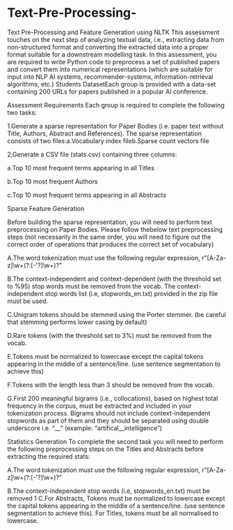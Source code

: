 # Text-Pre-Processing-
Text Pre-Processing and Feature Generation using NLTK 
This assessment touches on the next step of analyzing textual data, i.e., extracting data from non-structured format and converting the extracted data into a proper format suitable for a downstream modelling task. In this assessment, you are required to write Python code to preprocess a set of published  papers  and  convert  them  into  numerical  representations  (which  are  suitable  for  input into NLP AI systems, recommender-systems, information-retrieval algorithms, etc.)
Students DatasetEach group is provided with a data-set containing 200 URLs for papers published in a popular AI conference.  

Assessment Requirements
Each group is required to complete the following two tasks:

1.Generate a sparse representation for Paper Bodies (i.e. paper text without Title, Authors, Abstract and References). The sparse representation consists of two files:a.Vocabulary index fileb.Sparse count vectors file

2.Generate  a CSV file (stats.csv) containing three columns:

  a.Top 10 most frequent terms appearing in all Titles
  
  b.Top 10 most frequent Authors
  
  c.Top 10 most frequent terms appearing in all Abstracts
  
Sparse Feature Generation

Before building the sparse representation, you will need to perform text preprocessing on Paper Bodies. Please follow thebelow text preprocessing steps (not necessarily in the same order, you  will  need  to  figure  out  the  correct  order  of  operations  that  produces  the  correct  set  of vocabulary)

A.The word tokenization must use the following regular expression, r"[A-Za-z]\w+(?:[-'?]\w+)?"

B.The context-independent and context-dependent (with the threshold set to %95) stop words must be removed from the vocab. The context-independent stop words list (i.e, stopwords_en.txt) provided in the zip file must be used.

C.Unigram  tokens  should  be  stemmed  using  the  Porter  stemmer.  (be  careful  that stemming performs lower casing by default)

D.Rare tokens (with the threshold set to 3%) must be removed from the vocab.

E.Tokens must be normalized to lowercase except the capital tokens appearing in the middle of a sentence/line. (use sentence segmentation to achieve this)

F.Tokens with the length less than 3 should be removed from the vocab. 

G.First 200 meaningful bigrams  (i.e., collocations), based on highest total frequency in the  corpus, must  be  extracted  and  included  in  your  tokenization  process.  Bigrams should not include context-independent stopwords as part of them and they should be separated using double underscore i.e. “__”  (example: “artifical__intelligence”)

Statistics Generation
To complete the second task you will need to perform the following preprocessing steps on the Titles and Abstracts before extracting the required stats:

A.The  word  tokenization  must  use  the  following  regular  expression,  r"[A-Za-z]\w+(?:[-'?]\w+)?"

B.The context-independent stop words (i.e, stopwords_en.txt) must be removed
1
C.For Abstracts,  Tokens  must  be  normalized  to  lowercase  except  the  capital  tokens appearing in the middle of a sentence/line. (use sentence segmentation to achieve this). For Titles, tokens must be all normalised to lowercase.

